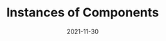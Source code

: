 ﻿---
title: Instances of Components
toc: false
type: specs
layout:  package
date: "2021-11-30"
draft: false
specification: VEC
version: 2.0.0-rc1
documentType: "Recommendation"
elementType:  Package
menu:
  VEC-2.0.0-rc1:    
    identifier: instances-of-components
    weight: 1007 

# Prev/next pager order (if `docs_section_pager` enabled in `params.toml`)
weight: 1007
---
